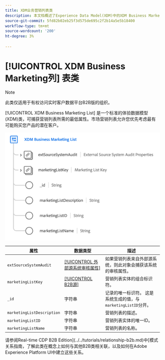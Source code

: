 ```yaml
---
title: XDM业务营销列表类
description: 本文档概述了Experience Data Model(XDM)中的XDM Business Marketing List类。
source-git-commit: 5fd82b02eb25f3d575de695c2f2b14a5e5b18400
workflow-type: tm+mt
source-wordcount: '200'
ht-degree: 3%

---
```


# [!UICONTROL XDM Business Marketing列] 表类

>[!NOTE]
>
>此类仅适用于有权访问实时客户数据平台B2B版的组织。

[!UICONTROL XDM Business Marketing List] 是一个标准的体验数据模型(XDM)类，可捕获营销列表所需的最低属性。市场营销列表允许您优先考虑最有可能购买您产品的潜在客户。

![](../../images/classes/b2b/business-marketing-list.png)

| 属性 | 数据类型 | 描述 |
| --- | --- | --- |
| `extSourceSystemAudit` | [[!UICONTROL 外部源系统审核属性]](../../data-types/external-source-system-audit-attributes.md) | 如果营销列表来自外部源系统，则此对象会捕获该系统的审核属性。 |
| `marketingListKey` | [[!UICONTROL B2B源]](../../data-types/b2b-source.md) | 营销列表实体的组合标识符。 |
| `_id` | 字符串 | 记录的唯一标识符。 这是系统生成的值，与`marketingListID`分开。 |
| `marketingListDescription` | 字符串 | 营销列表的描述。 |
| `marketingListID` | 字符串 | 营销列表实体的唯一ID。 |
| `marketingListName` | 字符串 | 营销列表的名称。 |

请参阅Real-time CDP B2B Edition](../../tutorials/relationship-b2b.md)中[模式关系指南，了解此类在概念上如何与其他B2B类相关联，以及如何在Adobe Experience Platform UI中建立这些关系。
